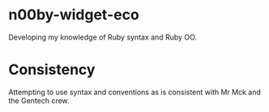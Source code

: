# n00by-widget-eco

Developing my knowledge of Ruby syntax and Ruby OO. 

# Consistency

Attempting to use syntax and conventions as is consistent with Mr Mck and the Gentech crew.
